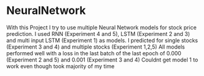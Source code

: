 # NeuralNetwork
With this Project I try to use multiple Neural Network models for stock price prediction. 
I used RNN (Experiment 4 and 5), LSTM (Experiment 2 and 3) and multi input LSTM (Experiment 1) as models. 
I predicted for single stocks (Experiment 3 and 4) and multiple stocks (Experiment 1,2,5)
All models performed well with a loss in the last batch of the last epoch of 0.000 (Experiment 2 and 5) and 0.001 (Experiment 3 and 4)
Couldnt get model 1 to work even though took majority of my time
